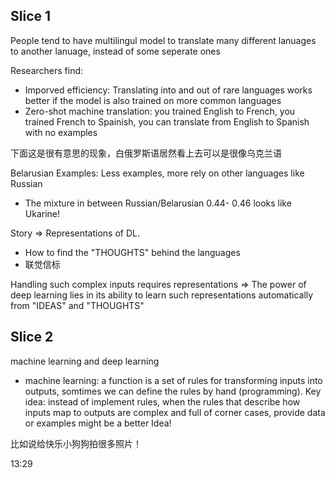 ## Slice 1
People tend to have multilingul model to translate many different lanuages to another lanuage, instead of some seperate ones

Researchers find:
- Imporved efficiency: Translating into and out of rare languages works better if the model is also trained on more common languages
- Zero-shot machine translation: you trained English to French, you trained French to Spainish, you can translate from English to Spanish with no examples

下面这是很有意思的现象，白俄罗斯语居然看上去可以是很像乌克兰语

Belarusian Examples: Less examples, more rely on other languages like Russian
- The mixture in between Russian/Belarusian 0.44- 0.46 looks like Ukarine!

Story => Representations of DL.
- How to find the "THOUGHTS" behind the languages
- 联觉信标

Handling such complex inputs requires representations => The power of deep learning lies in its ability to learn such representations automatically from "IDEAS" and "THOUGHTS"

## Slice 2
machine learning and deep learning
- machine learning: a function is a set of rules for transforming inputs into outputs, somtimes we can define the rules by hand (programming). Key idea: instead of implement rules, when the rules that describe how inputs map to outputs are complex and full of corner cases, provide data or examples might be a better Idea!

比如说给快乐小狗狗拍很多照片！

13:29